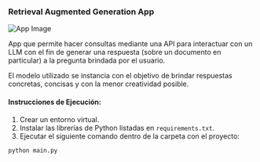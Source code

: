 ### Retrieval Augmented Generation App

![App Image](https://miro.medium.com/v2/resize:fit:1400/0*Ko_ihY8ecAukf2g1.png)

App que permite hacer consultas mediante una API para interactuar con un LLM con el fin de generar una respuesta (sobre un documento en particular) a la pregunta brindada por el usuario.

El modelo utilizado se instancia con el objetivo de brindar respuestas concretas, concisas y con la menor creatividad posible.

#### Instrucciones de Ejecución:

1. Crear un entorno virtual.
2. Instalar las librerías de Python listadas en `requirements.txt`.
3. Ejecutar el siguiente comando dentro de la carpeta con el proyecto:

```bash
python main.py
